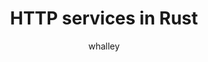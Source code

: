 ---
    title: 'HTTP services in Rust'
    pubDate: 2020-06-07
    description: 'Anton Whalley shows how to develop a small HTTP service in Rust and deployed using containers.'
    author: 'whalley'
    image:
        src: ''
        alt: ''
    video_url: 'https://youtu.be/Q3t8Ahh4BbA?si=Xjnyv1GTWQOuuhHG'
    tags: ["Rust","2021","HTTP","Docker"]
    event_location: 'Online'
    slides_url: NULL
---